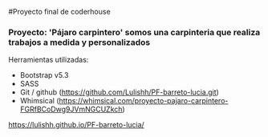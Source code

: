 #Proyecto final de coderhouse
### Proyecto: 'Pájaro carpintero' somos una carpinteria que realiza trabajos a medida y personalizados

Herramientas utilizadas:
- Bootstrap v5.3
- SASS
- Git / github (https://github.com/Lulishh/PF-barreto-lucia.git)
- Whimsical (https://whimsical.com/proyecto-pajaro-carpintero-FGRfBCoDwg9JVmNGCUZkch)

https://lulishh.github.io/PF-barreto-lucia/